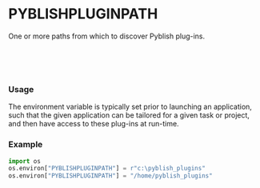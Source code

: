 # PYBLISHPLUGINPATH

One or more paths from which to discover Pyblish plug-ins.

<br>
<br>
<br>

### Usage

The environment variable is typically set prior to launching an application, such that the given application can be tailored for a given task or project, and then have access to these plug-ins at run-time.

### Example

```python
import os
os.environ["PYBLISHPLUGINPATH"] = r"c:\pyblish_plugins"
os.environ["PYBLISHPLUGINPATH"] = "/home/pyblish_plugins"
```